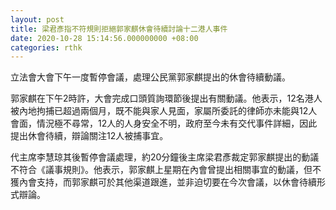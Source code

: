 ```yaml
---
layout: post
title: 梁君彥指不符規則拒絕郭家麒休會待續討論十二港人事件
date: 2020-10-28 15:14:56.000000000 +08:00
categories: rthk
---
```


立法會大會下午一度暫停會議，處理公民黨郭家麒提出的休會待續動議。

郭家麒在下午2時許，大會完成口頭質詢環節後提出有關動議。他表示，12名港人被內地拘捕已超過兩個月，既不能與家人見面，家屬所委託的律師亦未能與12人會面，情況極不尋常，12人的人身安全不明，政府至今未有交代事件詳細，因此提出休會待續，辯論關注12人被捕事宜。

代主席李慧琼其後暫停會議處理，約20分鐘後主席梁君彥裁定郭家麒提出的動議不符合《議事規則》。他表示，郭家麒上星期在內會曾提出相關事宜的動議，但不獲內會支持，而郭家麒可於其他渠道跟進，並非迫切要在今次會議，以休會待續形式辯論。
